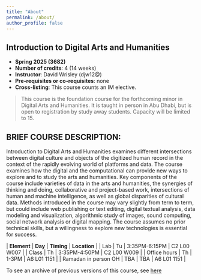 ```yaml
---
title: "About"
permalink: /about/
author_profile: false
---
```


## Introduction to Digital Arts and Humanities

- **Spring 2025 (3682)**
- **Number of credits**: 4 (14 weeks)
- **Instructor**: David Wrisley (djw12@)
- **Pre-requisites or co-requisites**: none
- **Cross-listing**: This course counts an IM elective.

> This course is the foundation course for the forthcoming minor in Digital Arts and Humanities. It is taught in person in Abu Dhabi, but is open to registration by study away students. Capacity will be limited to 15. 


## BRIEF COURSE DESCRIPTION:

Introduction to Digital Arts and Humanities examines different intersections between digital culture and objects of the digitized human record in the context of the rapidly evolving world of platforms and data. The course examines how the digital and the computational can provide new ways to explore and to study the arts and humanities. Key components of the course include varieties of data in the arts and humanities, the synergies of thinking and doing, collaborative and project-based work, intersections of human and machine intelligence, as well as global disparities of cultural data. Methods introduced in the course may vary slightly from term to term, but could include web publishing or text editing, digital textual analysis, data modeling and visualization, algorithmic study of images, sound computing, social network analysis or digital mapping. The course assumes no prior technical skills, but a willingness to explore new technologies is essential for success.


| **Element** | **Day** | **Timing** | **Location** | 
| Lab | Tu | 3:35PM-6:15PM | C2 L00 W007 |
| Class | Th | 3:35PM-4:50PM | C2 L00 W009 | 
| Office hours | Th | 1-3PM | A6 L01 1151 |
| Ramadan in person OH | TBA | TBA | A6 L01 1151 |


To see an archive of previous versions of this course, see <a href="https://daahnyuad.github.io/archive/" target="_blank">here</a>
